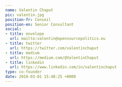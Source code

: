 ```yaml
---
name: Valentin Chaput
pic: valentin.jpg
position-fr: Conseil
position-en: Senior Consultant
social:
- title: envelope
  url: mailto:valentin@opensourcepolitics.eu
- title: twitter
  url: https://twitter.com/valentinchaput
- title: medium
  url: https://medium.com/@ValentinChaput
- title: linkedin
  url: https://www.linkedin.com/in/valentinchaput
type: co-founder
date: 2018-03-01 15:48:25 +0000
---
```

